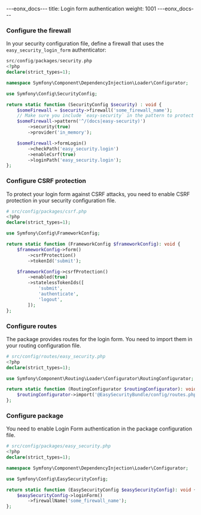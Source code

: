 ---eonx_docs---
title: Login form authentication
weight: 1001
---eonx_docs---

### Configure the firewall

In your security configuration file, define a firewall that uses the `easy_security_login_form` authenticator:

```php
src/config/packages/security.php
<?php
declare(strict_types=1);

namespace Symfony\Component\DependencyInjection\Loader\Configurator;

use Symfony\Config\SecurityConfig;

return static function (SecurityConfig $security) : void {
    $someFirewall = $security->firewall('some_firewall_name');
    // Make sure you include `easy-security` in the pattern to protect your login form
    $someFirewall->pattern('^/(docs|easy-security)')
        ->security(true)
        ->provider('in_memory');

    $someFirewall->formLogin()
        ->checkPath('easy_security.login')
        ->enableCsrf(true)
        ->loginPath('easy_security.login');
};
```

### Configure CSRF protection

To protect your login form against CSRF attacks, you need to enable CSRF protection in your security configuration file.

```php
# src/config/packages/csrf.php
<?php
declare(strict_types=1);

use Symfony\Config\FrameworkConfig;

return static function (FrameworkConfig $frameworkConfig): void {
    $frameworkConfig->form()
        ->csrfProtection()
        ->tokenId('submit');

    $frameworkConfig->csrfProtection()
        ->enabled(true)
        ->statelessTokenIds([
            'submit',
            'authenticate',
            'logout',
        ]);
};
```

### Configure routes

The package provides routes for the login form. You need to import them in your routing configuration file.

```php
# src/config/routes/easy_security.php
<?php
declare(strict_types=1);

use Symfony\Component\Routing\Loader\Configurator\RoutingConfigurator;

return static function (RoutingConfigurator $routingConfigurator): void {
    $routingConfigurator->import('@EasySecurityBundle/config/routes.php');
};
```

### Configure package

You need to enable Login Form authentication in the package configuration file.

```php
# src/config/packages/easy_security.php
<?php
declare(strict_types=1);

namespace Symfony\Component\DependencyInjection\Loader\Configurator;

use Symfony\Config\EasySecurityConfig;

return static function (EasySecurityConfig $easySecurityConfig): void {
    $easySecurityConfig->loginForm()
        ->firewallName('some_firewall_name');
};

```
